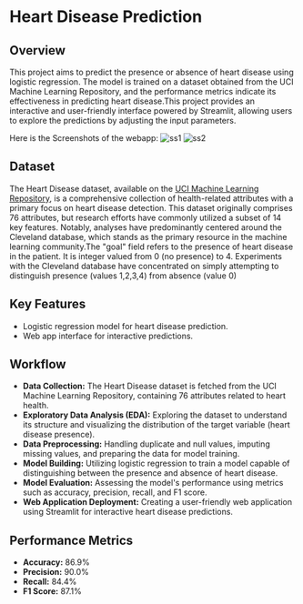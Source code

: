 # Heart Disease Prediction


## Overview
This project aims to predict the presence or absence of heart disease using logistic regression. The model is trained on a dataset obtained from the UCI Machine Learning Repository, and the performance metrics indicate its effectiveness in predicting heart disease.This project provides an interactive and user-friendly interface powered by Streamlit, allowing users to explore the predictions by adjusting the input parameters.

Here is the Screenshots of the webapp:
![ss1](https://github.com/Akash-kolladikkel/Heart-Disease-Predictor/assets/91449571/83b7b6fd-8d1a-4f58-a08c-ee177de32bae)
![ss2](https://github.com/Akash-kolladikkel/Heart-Disease-Predictor/assets/91449571/c6a69e26-96ab-4535-b7ab-6c602486c2cd)


## Dataset
The Heart Disease dataset, available on the [UCI Machine Learning Repository](https://archive.ics.uci.edu/dataset/45/heart+disease), is a comprehensive collection of health-related attributes with a primary focus on heart disease detection. This dataset originally comprises 76 attributes, but research efforts have commonly utilized a subset of 14 key features. Notably, analyses have predominantly centered around the Cleveland database, which stands as the primary resource in the machine learning community.The "goal" field refers to the presence of heart disease in the patient.  It is integer valued from 0 (no presence) to 4. Experiments with the Cleveland database have concentrated on simply attempting to distinguish presence (values 1,2,3,4) from absence (value 0)

## Key Features
- Logistic regression model for heart disease prediction.
- Web app interface for interactive predictions.



## Workflow
- **Data Collection:** The Heart Disease dataset is fetched from the UCI Machine Learning Repository, containing 76 attributes related to heart health.
- **Exploratory Data Analysis (EDA):** Exploring the dataset to understand its structure and visualizing the distribution of the target variable (heart disease presence).
- **Data Preprocessing:** Handling duplicate and null values, imputing missing values, and preparing the data for model training.
- **Model Building:** Utilizing logistic regression to train a model capable of distinguishing between the presence and absence of heart disease.
- **Model Evaluation:** Assessing the model's performance using metrics such as accuracy, precision, recall, and F1 score.
- **Web Application Deployment:** Creating a user-friendly web application using Streamlit for interactive heart disease predictions.

## Performance Metrics
- **Accuracy:** 86.9%
- **Precision:** 90.0%
- **Recall:** 84.4%
- **F1 Score:** 87.1%

